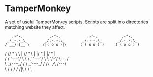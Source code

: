 # TamperMonkey
A set of useful TamperMonkey scripts. Scripts are split into directories matching website they affect.  

       .-"-.            .-"-.            .-"-.           .-"-.  
     _/_-.-_\_        _/.-.-.\_        _/.-.-.\_       _/.-.-.\_  
    / __} {__ \      /|( o o )|\      ( ( o o ) )     ( ( o o ) )  
   / //  "  \\ \    | //  "  \\ |      |/  "  \|       |/  "  \|  
  / / \'---'/ \ \  / / \'---'/ \ \      \'/^\'/         \ .-. /  
  \ \_/`"""`\_/ /  \ \_/`"""`\_/ /      /`\ /`\         /`"""`\  
   \           /    \           /      /  /|\  \       /       \  
